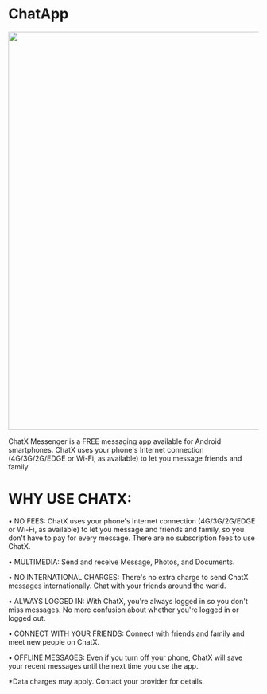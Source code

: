 # ChatApp

<img src="https://user-images.githubusercontent.com/47691119/89097006-a877e000-d3f8-11ea-9ac7-3c8527ef3ca9.jpg" width="800" height="800">

ChatX Messenger is a FREE messaging app available for Android smartphones. ChatX uses your phone's Internet connection (4G/3G/2G/EDGE or Wi-Fi, as available) to let you message friends and family.

# WHY USE CHATX:

• NO FEES: ChatX uses your phone's Internet connection (4G/3G/2G/EDGE or Wi-Fi, as available) to let you message and friends and family, so you don't have to pay for every message. There are no subscription fees to use ChatX.

• MULTIMEDIA: Send and receive Message, Photos, and Documents.

• NO INTERNATIONAL CHARGES: There's no extra charge to send ChatX messages internationally. Chat with your friends around the world.

• ALWAYS LOGGED IN: With ChatX, you're always logged in so you don't miss messages. No more confusion about whether you're logged in or logged out.

• CONNECT WITH YOUR FRIENDS: Connect with friends and family and meet new people on ChatX.

• OFFLINE MESSAGES: Even if you turn off your phone, ChatX will save your recent messages until the next time you use the app.

*Data charges may apply. Contact your provider for details.


